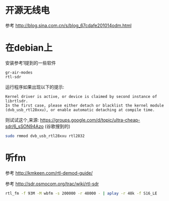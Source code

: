 # 开源无线电

参考 http://blog.sina.com.cn/s/blog_67cdafe201014odm.html

# 在debian上

安装参考1提到的一些软件
```text
gr-air-modes
rtl-sdr
```
运行程序如果出现以下的提示:
```text
Kernel driver is active, or device is claimed by second instance of librtlsdr.
In the first case, please either detach or blacklist the kernel module
(dvb_usb_rtl28xxu), or enable automatic detaching at compile time.
```
则试试这个,来源: https://groups.google.com/d/topic/ultra-cheap-sdr/6_sSON94Azo (谷歌搜到的)
```bash
sudo rmmod dvb_usb_rtl28xxu rtl2832 
```

# 听fm

参考 http://kmkeen.com/rtl-demod-guide/

参考 http://sdr.osmocom.org/trac/wiki/rtl-sdr

```bash
rtl_fm -f 93M -M wbfm -s 200000 -r 48000 - | aplay -r 48k -f S16_LE
```